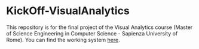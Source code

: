 # KickOff-VisualAnalytics
This repository is for the final project of the Visual Analytics course (Master of Science Engineering in Computer Science - Sapienza University of Rome). You can find the working system [here](https://kickoff.azurewebsites.net).
